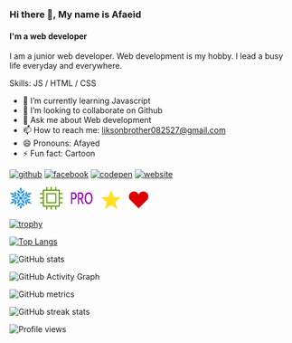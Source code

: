 ### Hi there 👋, My name is Afaeid
#### I'm a web developer
I am a junior web developer. Web development is my hobby. I lead a busy life everyday and everywhere.

Skills:   JS / HTML / CSS

- 🌱 I’m currently learning Javascript  
- 👯 I’m looking to collaborate on Github  
- 💬 Ask me about Web development  
- 📫 How to reach me: liksonbrother082527@gmail.com 
- 😄 Pronouns: Afayed 
- ⚡ Fun fact: Cartoon 


[<img src='https://cdn.jsdelivr.net/npm/simple-icons@3.0.1/icons/github.svg' alt='github' height='40'>](https://github.com/afaeid)  [<img src='https://cdn.jsdelivr.net/npm/simple-icons@3.0.1/icons/facebook.svg' alt='facebook' height='40'>](https://www.facebook.com/mdafaeidsarker)  [<img src='https://cdn.jsdelivr.net/npm/simple-icons@3.0.1/icons/codepen.svg' alt='codepen' height='40'>](https://codepen.io/afaeid)  [<img src='https://cdn.jsdelivr.net/npm/simple-icons@3.0.1/icons/icloud.svg' alt='website' height='40'>](afaeid.github.io/my-profile/)  

<a href='https://archiveprogram.github.com/'><img src='https://raw.githubusercontent.com/acervenky/animated-github-badges/master/assets/acbadge.gif' width='40' height='40'></a> <a href='https://docs.github.com/en/developers'><img src='https://raw.githubusercontent.com/acervenky/animated-github-badges/master/assets/devbadge.gif' width='40' height='40'></a> <a href='https://github.com/pricing'><img src='https://raw.githubusercontent.com/acervenky/animated-github-badges/master/assets/pro.gif' width='40' height='40'></a> <a href='https://stars.github.com/'><img src='https://raw.githubusercontent.com/acervenky/animated-github-badges/master/assets/starbadge.gif' width='35' height='35'></a> <a href='https://docs.github.com/en/github/supporting-the-open-source-community-with-github-sponsors'><img src='https://raw.githubusercontent.com/acervenky/animated-github-badges/master/assets/sponsorbadge.gif' width='35' height='35'></a> 

[![trophy](https://github-profile-trophy.vercel.app/?username=afaeid)](https://github.com/ryo-ma/github-profile-trophy)

[![Top Langs](https://github-readme-stats.vercel.app/api/top-langs/?username=afaeid)](https://github.com/anuraghazra/github-readme-stats)

![GitHub stats](https://github-readme-stats.vercel.app/api?username=afaeid&show_icons=true&count_private=true)  

![GitHub Activity Graph](https://activity-graph.herokuapp.com/graph?username=afaeid)  

![GitHub metrics](https://metrics.lecoq.io/afaeid)  

![GitHub streak stats](https://streak-stats.demolab.com/?user=afaeid)  

![Profile views](https://gpvc.arturio.dev/afaeid)  
